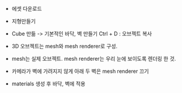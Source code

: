 - 에셋 다운로드
- 지형만들기

- Cube 만듦 -> 기본적인 바닥, 벽 만들기
  Ctrl + D : 오브젝트 복사

- 3D 오브젝트는 mesh와 mesh renderer로 구성.
- mesh는 실제 오브젝트. mesh renderer는 우리 눈에 보이도록 렌더링 한 것.
- 카메라가 벽에 가려지지 않게 아래 두 벽은 mesh renderer 끄기

- materials 생성 후 바닥, 벽에 적용
